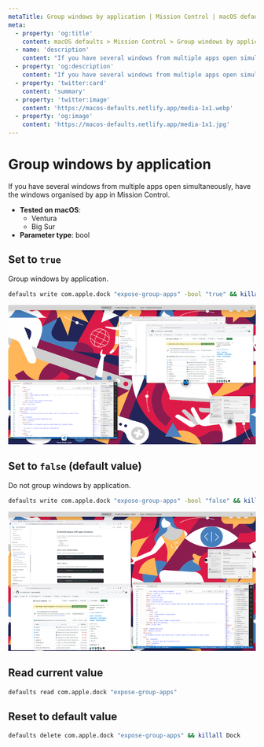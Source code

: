 ```yaml
---
metaTitle: Group windows by application | Mission Control | macOS defaults
meta:
  - property: 'og:title'
    content: macOS defaults > Mission Control > Group windows by application
  - name: 'description'
    content: "If you have several windows from multiple apps open simultaneously, have the windows organised by app in\nMission Control.\n"
  - property: 'og:description'
    content: "If you have several windows from multiple apps open simultaneously, have the windows organised by app in\nMission Control.\n"
  - property: 'twitter:card'
    content: 'summary'
  - property: 'twitter:image'
    content: 'https://macos-defaults.netlify.app/media-1x1.webp'
  - property: 'og:image'
    content: 'https://macos-defaults.netlify.app/media-1x1.jpg'
---
```


# Group windows by application

If you have several windows from multiple apps open simultaneously, have the windows organised by app in
Mission Control.

<!-- break lists -->

- **Tested on macOS**:
  - Ventura
  - Big Sur
- **Parameter type**: bool

## Set to `true`

Group windows by application.

```bash
defaults write com.apple.dock "expose-group-apps" -bool "true" && killall Dock
```

<img
  src="./images/expose-group-apps/true.png"
  alt="Example output with value set to true"
  width="740" height="416" style="height: auto"
/>

## Set to `false` (default value)

Do not group windows by application.

```bash
defaults write com.apple.dock "expose-group-apps" -bool "false" && killall Dock
```

<img
  src="./images/expose-group-apps/false.png"
  alt="Example output with value set to false"
  width="740" height="416" style="height: auto"
/>

## Read current value

```bash
defaults read com.apple.dock "expose-group-apps"
```

## Reset to default value

```bash
defaults delete com.apple.dock "expose-group-apps" && killall Dock
```
